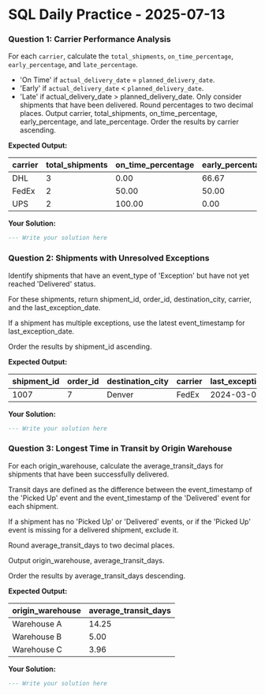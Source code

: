 # SQL Daily Practice - 2025-07-13


### Question 1: Carrier Performance Analysis

For each `carrier`, calculate the `total_shipments`, `on_time_percentage`, `early_percentage`, and `late_percentage`.

* 'On Time' if `actual_delivery_date` = `planned_delivery_date`.
* 'Early' if `actual_delivery_date` < `planned_delivery_date`.
* 'Late' if actual_delivery_date > planned_delivery_date.
  Only consider shipments that have been delivered.
  Round percentages to two decimal places.
  Output carrier, total_shipments, on_time_percentage, early_percentage, and late_percentage.
  Order the results by carrier ascending.

**Expected Output:**

| **carrier** | **total_shipments** | **on_time_percentage** | **early_percentage** | **late_percentage** |
| ----------------- | ------------------------- | ---------------------------- | -------------------------- | ------------------------- |
| DHL               | 3                         | 0.00                         | 66.67                      | 33.33                     |
| FedEx             | 2                         | 50.00                        | 50.00                      | 0.00                      |
| UPS               | 2                         | 100.00                       | 0.00                       | 0.00                      |

**Your Solution:**

```sql
--- Write your solution here

```

### Question 2: Shipments with Unresolved Exceptions

Identify shipments that have an event_type of 'Exception' but have not yet reached 'Delivered' status.

For these shipments, return shipment_id, order_id, destination_city, carrier, and the last_exception_date.

If a shipment has multiple exceptions, use the latest event_timestamp for last_exception_date.

Order the results by shipment_id ascending.

**Expected Output:**

| **shipment_id** | **order_id** | **destination_city** | **carrier** | **last_exception_date** |
| --------------------- | ------------------ | -------------------------- | ----------------- | ----------------------------- |
| 1007                  | 7                  | Denver                     | FedEx             | 2024-03-05                    |

**Your Solution:**

```sql
--- Write your solution here

```

### Question 3: Longest Time in Transit by Origin Warehouse

For each origin_warehouse, calculate the average_transit_days for shipments that have been successfully delivered.

Transit days are defined as the difference between the event_timestamp of the 'Picked Up' event and the event_timestamp of the 'Delivered' event for each shipment.

If a shipment has no 'Picked Up' or 'Delivered' events, or if the 'Picked Up' event is missing for a delivered shipment, exclude it.

Round average_transit_days to two decimal places.

Output origin_warehouse, average_transit_days.

Order the results by average_transit_days descending.

**Expected Output:**

| **origin_warehouse** | **average_transit_days** |
| -------------------------- | ------------------------------ |
| Warehouse A                | 14.25                          |
| Warehouse B                | 5.00                           |
| Warehouse C                | 3.96                           |

**Your Solution:**

```sql
--- Write your solution here

```
